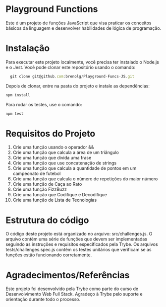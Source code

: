 # Playground Functions
Este é um projeto de funções JavaScript que visa praticar os conceitos básicos da linguagem e desenvolver habilidades de lógica de programação.

# Instalação
Para executar este projeto localmente, você precisa ter instalado o Node.js e o Jest. Você pode clonar este repositório usando o comando:

```javascript
  git clone git@github.com:brenolg/Playground-Funcs-JS.git
```
Depois de clonar, entre na pasta do projeto e instale as dependências:

```javascript
npm install
```
Para rodar os testes, use o comando:

```javascript
npm test
```

# Requisitos do Projeto
1. Crie uma função usando o operador &&
2. Crie uma função que calcula a área de um triângulo
3. Crie uma função que divida uma frase
4. Crie uma função que use concatenação de strings
5. Crie uma função que calcula a quantidade de pontos em um campeonato de futebol
6. Crie uma função que calcula o número de repetições do maior número
7. Crie uma função de Caça ao Rato
8. Crie uma função FizzBuzz
9. Crie uma função que Codifique e Decodifique
10. Crie uma função de Lista de Tecnologias


# Estrutura do código
O código deste projeto está organizado no arquivo: src/challenges.js. O arquivo contém uma série de funções que devem ser implementadas seguindo as instruções e requisitos especificados pela Trybe. Os arquivos tests/challenges.spec.js contêm os testes unitários que verificam se as funções estão funcionando corretamente.

# Agradecimentos/Referências
Este projeto foi desenvolvido pela Trybe como parte do curso de Desenvolvimento Web Full Stack. Agradeço à Trybe pelo suporte e orientação durante todo o processo.
